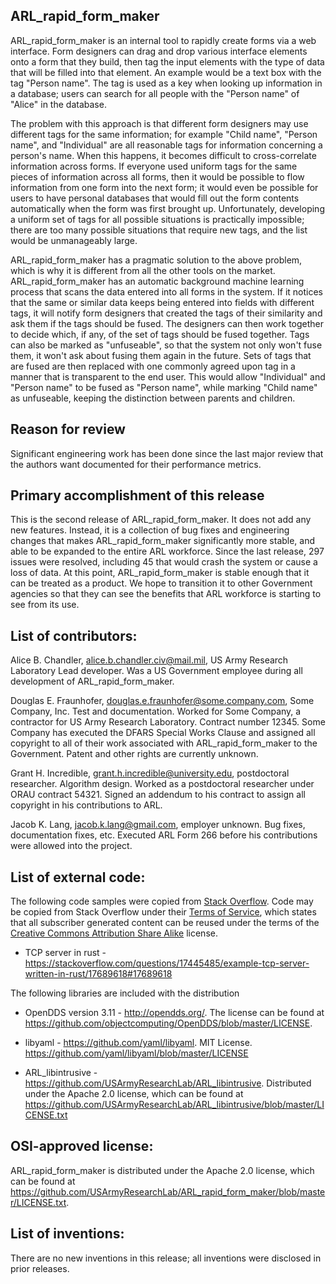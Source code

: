 ARL_rapid_form_maker
--------------------

ARL_rapid_form_maker is an internal tool to rapidly create forms via a web
interface.  Form designers can drag and drop various interface elements onto a
form that they build, then tag the input elements with the type of data that
will be filled into that element.  An example would be a text box with the tag
"Person name".  The tag is used as a key when looking up information in a
database; users can search for all people with the "Person name" of "Alice" in
the database.

The problem with this approach is that different form designers may use
different tags for the same information; for example "Child name", "Person
name", and "Individual" are all reasonable tags for information concerning a
person's name.  When this happens, it becomes difficult to cross-correlate
information across forms.  If everyone used uniform tags for the same pieces
of information across all forms, then it would be possible to flow information
from one form into the next form; it would even be possible for users to have
personal databases that would fill out the form contents automatically when
the form was first brought up.  Unfortunately, developing a uniform set of
tags for all possible situations is practically impossible; there are too many
possible situations that require new tags, and the list would be unmanageably
large.

ARL_rapid_form_maker has a pragmatic solution to the above problem, which is
why it is different from all the other tools on the market.
ARL_rapid_form_maker has an automatic background machine learning process that
scans the data entered into all forms in the system.  If it notices that the
same or similar data keeps being entered into fields with different tags, it
will notify form designers that created the tags of their similarity and ask
them if the tags should be fused.  The designers can then work together to
decide which, if any, of the set of tags should be fused together.  Tags can
also be marked as "unfuseable", so that  the system not only won't fuse them,
it won't ask about fusing them again in the future.  Sets of tags that are
fused are then replaced with one commonly agreed upon tag in a manner that is
transparent to the end user.  This would allow "Individual" and "Person name"
to be fused as "Person name", while marking "Child name" as unfuseable,
keeping the distinction between parents and children.

Reason for review
-----------------

Significant engineering work has been done since the last major review that
the authors want documented for their performance metrics.

Primary accomplishment of this release
--------------------------------------

This is the second release of ARL_rapid_form_maker.  It does not add any new
features.  Instead, it is a collection of bug fixes and engineering changes
that makes ARL_rapid_form_maker significantly more stable, and able to be
expanded to the entire ARL workforce.  Since the last release, 297 issues were
resolved, including 45 that would crash the system or cause a loss of data. At
this point, ARL_rapid_form_maker is stable enough that it can be treated as a
product.  We hope to transition it to other Government agencies so that they
can see the benefits that ARL workforce is starting to see from its use.

List of contributors:
---------------------

Alice B. Chandler, alice.b.chandler.civ@mail.mil, US Army Research Laboratory
    Lead developer.  Was a US Government employee during all development of
    ARL_rapid_form_maker.

Douglas E. Fraunhofer, douglas.e.fraunhofer@some.company.com, Some Company, Inc.
    Test and documentation.  Worked for Some Company, a contractor for US
    Army Research Laboratory.  Contract number 12345.  Some Company has
    executed the DFARS Special Works Clause and assigned all copyright to all
    of their work associated with ARL_rapid_form_maker to the
    Government.  Patent and other rights are currently unknown.

Grant H. Incredible, grant.h.incredible@university.edu, postdoctoral researcher.
    Algorithm design.  Worked as a postdoctoral researcher under ORAU
    contract 54321.  Signed an addendum to his contract to assign all
    copyright in his contributions to ARL.

Jacob K. Lang, jacob.k.lang@gmail.com, employer unknown.  Bug fixes,
    documentation fixes, etc. Executed ARL Form 266 before his contributions
    were allowed into the project.

List of external code:
----------------------

The following code samples were copied from
[Stack Overflow](https://stackoverflow.com/).  Code may be copied from
Stack Overflow under their
[Terms of Service](https://stackexchange.com/legal/terms-of-service), which
states that all subscriber generated content can be reused under the terms of
the [Creative Commons Attribution Share Alike](https://creativecommons.org/licenses/by-sa/3.0/)
license.

* TCP server in rust -
  https://stackoverflow.com/questions/17445485/example-tcp-server-written-in-rust/17689618#17689618

The following libraries are included with the distribution

* OpenDDS version 3.11 - http://opendds.org/. The license can be found at
  https://github.com/objectcomputing/OpenDDS/blob/master/LICENSE.

* libyaml - https://github.com/yaml/libyaml.  MIT License.
  https://github.com/yaml/libyaml/blob/master/LICENSE

* ARL_libintrusive - https://github.com/USArmyResearchLab/ARL_libintrusive.
  Distributed under the Apache 2.0 license, which can be found at
  https://github.com/USArmyResearchLab/ARL_libintrusive/blob/master/LICENSE.txt


OSI-approved license:
---------------------

ARL_rapid_form_maker is distributed under the Apache 2.0 license,
which can be found at
https://github.com/USArmyResearchLab/ARL_rapid_form_maker/blob/master/LICENSE.txt.

List of inventions:
-------------------

There are no new inventions in this release; all inventions were disclosed in
prior releases.
